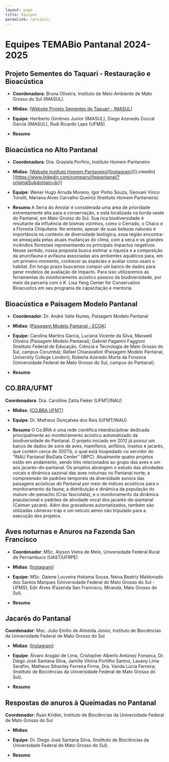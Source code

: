 ```yaml
---
layout: page
title: Equipes
permalink: /project/
---
```

# **Equipes TEMABio Pantanal 2024-2025**

## Projeto Sementes do Taquari - Restauração e Bioacústica

* **Coordenadora**: Bruna Oliveira, Instituto de Meio Ambiente de Mato Grosso do Sul (IMASUL).

* **Mídias**: [[Website Projeto Sementes do Taquari - IMASUL](https://storymaps.arcgis.com/stories/ef35a57241114b789de6725ea7f795bf[Instagram])]

* **Equipe**: Heriberto Gimênes Junior (IMASUL), Diego Azevedo Zoccal Garcia (IMASUL), Rudi Ricardo Laps (UFMS).

* **Resumo**

## Bioacústica no Alto Pantanal

* **Coordenadora**: Dra. Grasiela Porfirio, Instituto Homem Pantaneiro

* **Mídias**: [[Website Instituto Homem Pantaneiro](https://institutohomempantaneiro.org.br/)][[Instagram](https://www.instagram.com/ihp_pantanal_/)][[LinkedIn][(https://www.linkedin.com/company/ihppantanal/?originalSubdomain=br)]

* **Equipe**: Wener Hugo Arruda Moreno, Igor Pinho Souza, Geovani Vinco Tonolli, Mariana Alves Carvalho Queiróz (Instituto Homem Pantaneiro).

* **Resumo**
A Serra do Amolar é considerada uma área de prioridade extremamente alta para a conservação, e está localizada na borda oeste do Pantanal, em Mato Grosso do Sul. Sua rica biodiversidade é resultante da influência de biomas vizinhos, como o Cerrado, o Chaco e a Floresta Chiquitana. No entanto, apesar de suas belezas naturais e importância no contexto de diversidade biológica, essa região encontra-se ameaçada pelas atuais mudanças do clima, com a seca e os grandes incêndios florestais representando os principais impactos negativos. Nesse sentido, nossa proposta busca estimar a riqueza e a composição da anurofauna e avifauna associadas aos ambientes aquáticos para, em um primeiro momento, conhecer as espécies e avaliar como usam o habitat. Em longo prazo buscamos compor um banco de dados para gerar modelos de avaliação de impacto. Para isso utilizaremos as ferramentas do monitoramento acústico passivo da biodiversidade, por meio da parceria com o K. Lisa Yang Center for Conservation Bioacustics em seu programa de capacitação e mentoria.

## Bioacústica e Paisagem Modelo Pantanal

* **Coordenador**: Dr. André Valle Nunes, Paisagem Modelo Pantanal

* **Mídias**: [[Paisagem Modelo Pantanal - ECOA](https://ecoa.org.br/paisagem-modelo-pantanal-regiao-estrategica-para-conservacao/)]

* **Equipe**: Carolina Martins Garcia, Luciana Vicente da Silva, Maxwell Oliveira (Paisagem Modelo Pantanal); Gabriel Paganini Faggioni (Instituto Federal de Educação, Ciência e Tecnologia de Mato Grosso do Sul, campus Corumbá); Rafael Chiaravalloti (Paisagem Modelo Pantanal, University College London); Roberta Azeredo Murta da Fonseca (Universidade Federal de Mato Grosso do Sul, campus do Pantanal).

* **Resumo**

## CO.BRA/UFMT

**Coordenadora**: Dra. Carolline Zatta Fieker (UFMT/INAU)

* **Mídias**: [[CO.BRA UFMT](https://cobra.ic.ufmt.br/)]

* **Equipe**: Dr. Matheus Gonçalves dos Reis (UFMT/INAU).

* **Resumo**
O Co.BRA é uma rede científica interdisciplinar dedicada principalmente ao monitoramento acústico automatizado da biodiversidade do Pantanal. O projeto iniciado em 2012 já possui um banco de dados de sons de aves, mamíferos, anfíbios, insetos e jacarés, que contém cerca de 300Tb, o qual está hospedado no servidor do “INAU Pantanal BioData Center” (IBPC). Atualmente quatro projetos estão em andamento, sendo três relacionados ao grupo das aves e um aos jacarés-do-pantanal. Os projetos abrangem o estudo das atividades vocais e dinâmica sazonal das aves noturnas no Pantanal norte; a compreensão de padrões temporais da diversidade sonora das paisagens acústicas do Pantanal por meio de índices acústicos para o monitoramento da fauna; a distribuição e dinâmica da população do mutum-de-penacho (Crax fasciolata); e o monitoramento da dinâmica populacional e padrões de atividade vocal dos jacarés-do-pantanal (Caiman yacare). Além dos gravadores automatizados, também são utilizadas câmeras-trap e um veículo aéreo não tripulado para a execução dos projetos.

## Aves noturnas e Anuros na Fazenda San Francisco

* **Coordenador**: MSc. Alyson Vieira de Melo, Universidade Federal Rural de Pernambuco (UAST/UFRPE).

* **Mídias**: [[Instagram](https://www.instagram.com/amelowildlifephotography)]

* **Equipe**: MSc. Daiene Louveira Hokama Sousa, Neiva Beatriz Maldonado dos Santos Marques (Universidade Federal do Mato Grosso do Sul - UFMS);  Edir Alves (Fazenda San Francisco, Miranda, Mato Grosso do Sul).

* **Resumo**

## Jacarés do Pantanal

**Coordenador**: Msc. João Emílio de Almeida Júnior, Instituto de Biociências da Universidade Federal de Mato Grosso do Sul

* **Mídias**: [[Instagram](https://www.instagram.com/hey_biologo/)]

* **Equipe**: Álvaro Aragão de Lima, Cristopher Alberto Antúnez Fonseca, Dr. Diego José Santana Silva, Jamille Vitória Portilho Santos, Lauany Lima Serafim, Matheus Sthanley Ferreira Firme, Dra. Vanda Lúcia Ferreira; (Instituto de Biociências da Universidade Federal de Mato Grosso do Sul).

* **Resumo**

## Respostas de anuros à Queimadas no Pantanal

**Coordenador**: Ryan Kridler, Instituto de Biociências da Universidade Federal de Mato Grosso do Sul

* **Mídias**:

* **Equipe**: Dr. Diego José Santana Silva, (Instituto de Biociências da Universidade Federal de Mato Grosso do Sul).

* **Resumo**
